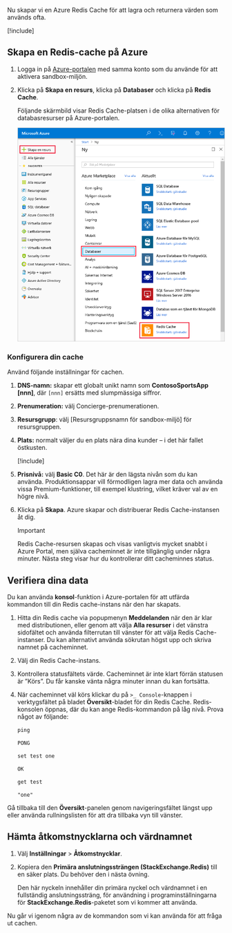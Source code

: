 Nu skapar vi en Azure Redis Cache för att lagra och returnera värden som används ofta.

<!-- Activate the sandbox -->
[!include[](../../../includes/azure-sandbox-activate.md)]

## <a name="create-a-redis-cache-in-azure"></a>Skapa en Redis-cache på Azure

1. Logga in på [Azure-portalen](https://portal.azure.com/learn.docs.microsoft.com?azure-portal=true) med samma konto som du använde för att aktivera sandbox-miljön.

1. Klicka på **Skapa en resurs**, klicka på **Databaser** och klicka på **Redis Cache**.

    Följande skärmbild visar Redis Cache-platsen i de olika alternativen för databasresurser på Azure-portalen.

    ![Skärmbild som visar Azure-portalens databasalternativ, med Skapa en resurs, Databas och Redis Cache-alternativet markerade.](../media/4-create-a-cache-1.png)

### <a name="configure-your-cache"></a>Konfigurera din cache

Använd följande inställningar för cachen.

1. **DNS-namn:** skapar ett globalt unikt namn som **ContosoSportsApp [nnn]**, där `[nnn]` ersätts med slumpmässiga siffror.

1. **Prenumeration:** välj Concierge-prenumerationen.

1. **Resursgrupp**: välj <rgn>[Resursgruppsnamn för sandbox-miljö]</rgn> för resursgruppen.

1. **Plats:** normalt väljer du en plats nära dina kunder – i det här fallet östkusten.

    [!include[](../../../includes/azure-sandbox-regions-note-friendly.md)]

5. **Prisnivå:** välj **Basic C0**. Det här är den lägsta nivån som du kan använda. Produktionsappar vill förmodligen lagra mer data och använda vissa Premium-funktioner, till exempel klustring, vilket kräver val av en högre nivå.

1. Klicka på **Skapa**. Azure skapar och distribuerar Redis Cache-instansen åt dig.

    > [!IMPORTANT]
    > Redis Cache-resursen skapas och visas vanligtvis mycket snabbt i Azure Portal, men själva cacheminnet är inte tillgänglig under några minuter. Nästa steg visar hur du kontrollerar ditt cacheminnes status.

## <a name="verify-your-data"></a>Verifiera dina data

Du kan använda **konsol**-funktion i Azure-portalen för att utfärda kommandon till din Redis cache-instans när den har skapats.

1. Hitta din Redis cache via popupmenyn **Meddelanden** när den är klar med distributionen, eller genom att välja **Alla resurser** i det vänstra sidofältet och använda filterrutan till vänster för att välja Redis Cache-instanser. Du kan alternativt använda sökrutan högst upp och skriva namnet på cacheminnet.

1. Välj din Redis Cache-instans.

1. Kontrollera statusfältets värde. Cacheminnet är inte klart förrän statusen är ”Körs”. Du får kanske vänta några minuter innan du kan fortsätta.

1. När cacheminnet väl körs klickar du på `>_ Console`-knappen i verktygsfältet på bladet **Översikt**-bladet för din Redis Cache. Redis-konsolen öppnas, där du kan ange Redis-kommandon på låg nivå. Prova något av följande:

    ```console
    ping
    ```

    ```output
    PONG
    ```

    ```console
    set test one
    ```

    ```output
    OK
    ```

    ```console
    get test
    ```

    ```output
    "one"
    ```

Gå tillbaka till den **Översikt**-panelen genom navigeringsfältet längst upp eller använda rullningslisten för att dra tillbaka vyn till vänster.

## <a name="retrieve-the-access-keys-and-host-name"></a>Hämta åtkomstnycklarna och värdnamnet

1. Välj **Inställningar** > **Åtkomstnycklar**.

1. Kopiera den **Primära anslutningssträngen (StackExchange.Redis)** till en säker plats. Du behöver den i nästa övning.

    Den här nyckeln innehåller din primära nyckel och värdnamnet i en fullständig anslutningssträng, för användning i programinställningarna för **StackExchange.Redis**-paketet som vi kommer att använda.

Nu går vi igenom några av de kommandon som vi kan använda för att fråga ut cachen.
